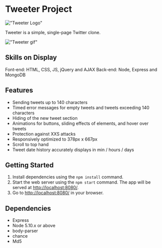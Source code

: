 # Tweeter Project
!["Tweeter Logo"]()

Tweeter is a simple, single-page Twitter clone.

!["Tweeter gif"]()


## Skills on Display

Font-end: HTML, CSS, JS, jQuery and AJAX 
Back-end: Node, Express and MongoDB

## Features

- Sending tweets up to 140 characters
- Timed error messages for empty tweets and tweets exceeding 140 characters
- Hiding of the new tweet section
- Animations for buttons, sliding effects of elements, and hover over tweets
- Protection against XXS attacks
- Responsively optimized to 378px x 667px
- Scroll to top hand
- Tweet date history accurately displays in min / hours / days


## Getting Started

1. Install dependencies using the `npm install` command.
2. Start the web server using the `npm start` command. The app will be served at <http://localhost:8080/>.
3. Go to <http://localhost:8080/> in your browser.

## Dependencies

- Express
- Node 5.10.x or above
- body-parser
- chance
- Md5
